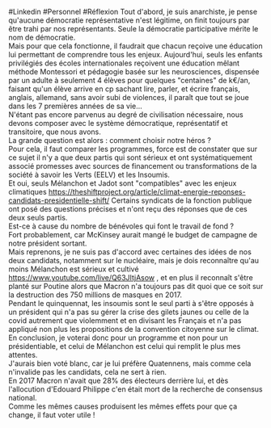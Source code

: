 #Linkedin #Personnel #Réflexion
Tout d'abord, je suis anarchiste, je pense qu'aucune démocratie représentative n'est légitime, on finit toujours par être trahi par nos représentants. Seule la démocratie participative mérite le nom de démocratie.  
Mais pour que cela fonctionne, il faudrait que chacun reçoive une éducation lui permettant de comprendre tous les enjeux. Aujourd'hui, seuls les enfants privilégiés des écoles internationales reçoivent une éducation mêlant méthode Montessori et pédagogie basée sur les neurosciences, dispensée par un adulte à seulement 4 élèves pour quelques "centaines" de k€/an, faisant qu'un élève arrive en cp sachant lire, parler, et écrire français, anglais, allemand, sans avoir subi de violences, il paraît que tout se joue dans les 7 premières années de sa vie...  
N'étant pas encore parvenus au degré de civilisation nécessaire, nous devons composer avec le système démocratique, représentatif et transitoire, que nous avons.  
La grande question est alors : comment choisir notre héros ?  
Pour cela, il faut comparer les programmes, force est de constater que sur ce sujet il n'y a que deux partis qui sont sérieux et ont systématiquement associé promesses avec sources de financement ou transformations de la société à savoir les Verts (EELV) et les Insoumis.  
Et oui, seuls Mélanchon et Jadot sont "compatibles" avec les enjeux climatiques https://theshiftproject.org/article/climat-energie-reponses-candidats-presidentielle-shift/
Certains syndicats de la fonction publique ont posé des questions précises et n'ont reçu des réponses que de ces deux seuls partis.  
Est-ce à cause du nombre de bénévoles qui font le travail de fond ?  
Fort probablement, car McKinsey aurait mangé le budget de campagne de notre président sortant.  
Mais reprenons, je ne suis pas d'accord avec certaines des idées de nos deux candidats, notamment sur le nucléaire, mais je dois reconnaître qu'au moins Mélanchon est sérieux et cultivé https://www.youtube.com/live/Q63JItjAsow , et en plus il reconnaît s'être planté sur Poutine alors que Macron n'a toujours pas dit quoi que ce soit sur la destruction des 750 millions de masques en 2017.  
Pendant le quinquennat, les insoumis sont le seul parti à s'être opposés à un président qui n'a pas su gérer la crise des gilets jaunes ou celle de la covid autrement que violemment et en divisant les Français et n'a pas appliqué non plus les propositions de la convention citoyenne sur le climat.  
En conclusion, je voterai donc pour un programme et non pour un présidentiable, et celui de Mélanchon est celui qui remplit le plus mes attentes.  
J'aurais bien voté blanc, car je lui préfère Quatennens, mais comme cela n'invalide pas les candidats, cela ne sert à rien.  
En 2017 Macron n'avait que 28% des électeurs derrière lui, et dès l'allocution d'Edouard Philippe c'en était mort de la recherche de consensus national.  
Comme les mêmes causes produisent les mêmes effets pour que ça change, il faut voter utile !